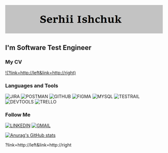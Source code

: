  [![Header](https://github.com/SerhiiIshchuk/SerhiiIshchuk/blob/main/assets/Header.png)](https://www.linkedin.com/in/serhii-isa/)

 ## I'm Software Test Engineer

 ### My CV
 [!(?link=http://left&link=http://right)](https://drive.google.com/file/d/1FnD-S8o9QluxMhvWq94I87HUAUJHWXr7/view?usp=share_link)

 ### Languages and Tools
 ![JIRA](https://img.shields.io/badge/-<JIRA>-090909?style=for-the-badge&logo=Jira)
 ![POSTMAN](https://img.shields.io/badge/-<POSTMAN>-090909?style=for-the-badge&logo=Postman)
 ![GITHUB](https://img.shields.io/badge/-<GITHUB>-090909?style=for-the-badge&logo=GITHUB)
 ![FIGMA](https://img.shields.io/badge/-<FIGMA>-090909?style=for-the-badge&logo=FIGMA)
 ![MYSQL](https://img.shields.io/badge/-<MYSQL>-090909?style=for-the-badge&logo=MYSQL)
 ![TESTRAIL](https://img.shields.io/badge/-<TESTRAIL>-090909?style=for-the-badge&logo=TESTRAIL)
 ![DEVTOOLS](https://img.shields.io/badge/-<DEVTOOLS>-090909?style=for-the-badge&logo=DEVTOOLS) 
 ![TRELLO](https://img.shields.io/badge/-<TRELLO>-090909?style=for-the-badge&logo=TRELLO)

 ### Follow Me
[![LINKEDIN](https://img.shields.io/badge/-<LINKEDIN>-090909?style=for-the-badge&logo=LINKEDIN)](https://www.linkedin.com/in/serhii-isa/)
[![GMAIL](https://img.shields.io/badge/-<GMAIL>-090909?style=for-the-badge&logo=GMAIL)](89Ishchuk@gmail.com)

[![Anurag's GitHub stats](https://github-readme-stats.vercel.app/api?username=SerhiiIshchuk)](https://github.com/SerhiiIshchuk/github-readme-stats)

?link=http://left&link=http://right